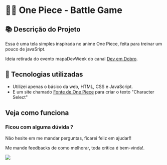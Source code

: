 # 🏴‍☠️ One Piece - Battle Game

## 📚 Descrição do Projeto

Essa é uma tela simples inspirada no anime One Piece, feita para treinar um pouco de javaSript.

Ideia retirada do evento mapaDevWeek do canal <a href="https://www.youtube.com/c/DevemDobro">Dev em Dobro</a>.

## 👾 Tecnologias utilizadas

 * Utilizei apenas o básico da web, HTML, CSS e JavaScript.
 * E um site chamado <a href="https://fontmeme.com/pt/fonte-de-one-piece/"> Fonte de One Piece</a> para criar o texto "Character Select"
 
## Veja como funciona

<!-- colocar video aqui -->

### Ficou com alguma dúvida ?

Não hesite em me mandar perguntas, ficarei feliz em ajudar!!

Me mande feedbacks de como melhorar, toda critica é bem-vinda!.

 <a href="https://www.linkedin.com/in/emerson-silva-32441717a/" alt="Linkedin">
    <img src="https://img.shields.io/badge/-Linkedin-1C1C1C?style=for-the-badge&logo=Linkedin&logoColor=00FFFF&link=https://www.linkedin.com/in/emerson-silva-32441717a/"/>
  </a>
